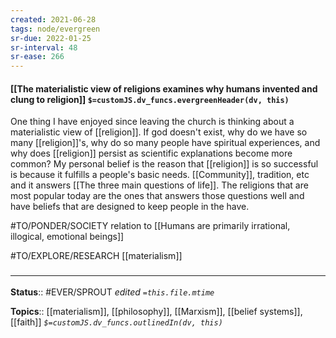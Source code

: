 ```yaml
---
created: 2021-06-28
tags: node/evergreen
sr-due: 2022-01-25
sr-interval: 48
sr-ease: 266
---
```


#### [[The materialistic view of religions examines why humans invented and clung to religion]] `$=customJS.dv_funcs.evergreenHeader(dv, this)`

One thing I have enjoyed since leaving the church is thinking about a materialistic view of [[religion]]. If god doesn't exist, why do we have so many [[religion]]'s, why do so many people have spiritual experiences, and why does [[religion]] persist as scientific explanations become more common? My personal belief is the reason that [[religion]] is so successful is because it fulfills a people's basic needs. [[Community]], tradition, etc and it answers [[The three main questions of life]]. The religions that are most popular today are the ones that answers those questions well and have beliefs that are designed to keep people in the have. 

#TO/PONDER/SOCIETY relation to [[Humans are primarily irrational, illogical, emotional beings]]

#TO/EXPLORE/RESEARCH [[materialism]]

### <hr class="footnote"/>

**Status**:: #EVER/SPROUT
*edited `=this.file.mtime`*

**Topics**:: [[materialism]], [[philosophy]], [[Marxism]], [[belief systems]], [[faith]] 
*`$=customJS.dv_funcs.outlinedIn(dv, this)`*

